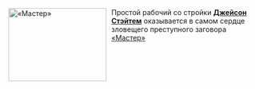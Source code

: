 <!--2025-01-14 23:05:49-->
<div class="yb">
  <div class="rss smaller1 kino_kino"><a href="https://www.kino-teatr.ru/video/45455/" title="«Мастер»"><img src="https://www.kino-teatr.ru/video/5/5/45455/poster.jpg" width="196" height="147" align="left" hspace="5" style="margin: 0px 10px 0px 5px" alt="«Мастер»"/></a>Простой рабочий со стройки <a href=https://www.kino-teatr.ru/kino/acter/m/euro/49955/bio/ target=_blank><strong>Джейсон Стэйтем</strong></a> оказывается в самом сердце зловещего преступного заговора <br><a class="light" href="https://www.kino-teatr.ru/video/45455/">«Мастер»</a></div>
</div>
